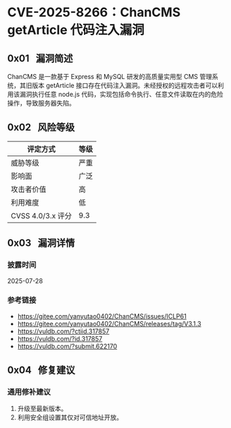 # CVE-2025-8266：ChanCMS getArticle 代码注入漏洞

## 0x01   漏洞简述

ChanCMS 是一款基于 Express 和 MySQL 研发的高质量实用型 CMS 管理系统，其旧版本 getArticle 接口存在代码注入漏洞。未经授权的远程攻击者可以利用该漏洞执行任意 node.js 代码，实现包括命令执行、任意文件读取在内的危险操作，导致服务器失陷。

## 0x02   风险等级

| 评定方式            | 等级  |
| --------------- | --- |
| 威胁等级            | 严重  |
| 影响面             | 广泛  |
| 攻击者价值           | 高   |
| 利用难度            | 低   |
| CVSS 4.0/3.x 评分 | 9.3 |

## 0x03   漏洞详情

### 披露时间

2025-07-28

### 参考链接

- https://gitee.com/yanyutao0402/ChanCMS/issues/ICLP61
- https://gitee.com/yanyutao0402/ChanCMS/releases/tag/V3.1.3
- https://vuldb.com/?ctiid.317857
- https://vuldb.com/?id.317857
- https://vuldb.com/?submit.622170

## 0x04   修复建议

### 通用修补建议

1. 升级至最新版本。
2. 利用安全组设置其仅对可信地址开放。
